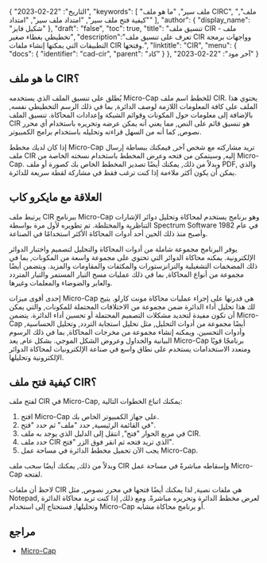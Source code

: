 {
"التاريخ": "22-02-2023",
  "keywords": [
"ملف سير",
"ما هو ملف CIRC",
"ملف",
"كيفية فتح ملف سير",
"امتداد ملف سير",
"امتداد"
],
  "author": {
"display_name": "شكيل فايز"
},
"draft": "false",
"toc": true,
"title": "تنسيق ملف CIR - ملف تخطيطي بغطاء صغير",
  "description":"تعرف على تنسيق ملف CIR وواجهات برمجة التطبيقات التي يمكنها إنشاء ملفات CIR وفتحها.",
"linktitle": "CIR",
  "menu": {
    "docs": {
      "identifier": "cad-cir",
"parent": "كاد"
}
},
"آخر مود": "22-02-2023"
}

## ما هو ملف CIR؟

يُطلق على تنسيق الملف الذي يستخدمه Micro-Cap للخطط اسم ملف CIR. يحتوي هذا الملف على كافة المعلومات اللازمة لوصف الدائرة, بما في ذلك الرسم التخطيطي نفسه, بالإضافة إلى معلومات حول المكونات وقوائم الشبكة وإعدادات المحاكاة. تنسيق الملف CIR هو تنسيق قائم على النص, مما يعني أنه يمكن عرضه وتحريره باستخدام أي محرر نصوص, كما أنه من السهل قراءته وتحليله باستخدام برامج الكمبيوتر.

إذا كان لديك مخطط Micro-Cap تريد مشاركته مع شخص آخر, فيمكنك ببساطة إرسال ملف CIR إليه, وسيتمكن من فتحه وعرض المخطط باستخدام نسخته الخاصة من Micro-Cap. وبدلاً من ذلك, يمكنك أيضًا تصدير المخطط الخاص بك كصورة أو ملف PDF, والذي يمكن أن يكون أكثر ملاءمة إذا كنت ترغب فقط في مشاركة لقطة سريعة للدائرة.

## العلاقة مع مايكرو كاب

يرتبط ملف CIR ببرنامج Micro-Cap وهو برنامج يستخدم لمحاكاة وتحليل دوائر الإشارات التناظرية والمختلطة. تم تطويره لأول مرة بواسطة Spectrum Software في عام 1982 وأصبح منذ ذلك الحين أحد أدوات المحاكاة الأكثر استخدامًا في الصناعة.

يوفر البرنامج مجموعة شاملة من أدوات المحاكاة والتحليل لتصميم واختبار الدوائر الإلكترونية. يمكنه محاكاة الدوائر التي تحتوي على مجموعة واسعة من المكونات, بما في ذلك المضخمات التشغيلية والترانزستورات والمكثفات والمقاومات والمزيد. ويتضمن أيضًا مجموعة من أنواع المحاكاة, بما في ذلك عمليات مسح التيار المستمر والتيار المتردد والعابر والضوضاء والمعلمات وغيرها.

إحدى أقوى ميزات Micro-Cap هي قدرتها على إجراء عمليات محاكاة مونت كارلو. يتيح لك هذا تحليل أداء الدائرة ضمن مجموعة من الاختلافات المحتملة للمكونات, والتي يمكن أن تكون مفيدة لتحديد مشكلات التصميم المحتملة أو تحسين أداء الدائرة. يتضمن Micro-Cap أيضًا مجموعة من أدوات التحليل, مثل تحليل استجابة التردد, وتحليل الحساسية, وأدوات التحسين. ويمكنه إنشاء مجموعة من مخرجات المحاكاة, بما في ذلك الرسوم البيانية والجداول وعروض الشكل الموجي. بشكل عام, يعد Micro-Cap برنامجًا قويًا ومتعدد الاستخدامات يستخدم على نطاق واسع في صناعة الإلكترونيات لمحاكاة الدوائر الإلكترونية وتحليلها.

## كيفية فتح ملف CIR؟

لفتح ملف CIR في Micro-Cap, يمكنك اتباع الخطوات التالية:

1. افتح Micro-Cap على جهاز الكمبيوتر الخاص بك.
2. في القائمة الرئيسية, حدد "ملف" ثم حدد "فتح".
3. في مربع الحوار "فتح", انتقل إلى الدليل الذي يوجد به ملف CIR.
4. حدد ملف CIR الذي تريد فتحه ثم انقر فوق الزر "فتح".
5. يجب الآن تحميل مخطط الدائرة في مساحة عمل Micro-Cap.

وبدلاً من ذلك, يمكنك أيضًا سحب ملف CIR وإسقاطه مباشرةً في مساحة عمل Micro-Cap لفتحه.

لاحظ أن ملفات CIR هي ملفات نصية, لذا يمكنك أيضًا فتحها في محرر نصوص, مثل Notepad, لعرض مخطط الدائرة وتحريره مباشرةً. ومع ذلك, إذا كنت تريد محاكاة الدائرة وتحليلها, فستحتاج إلى استخدام Micro-Cap أو برنامج محاكاة مشابه.

## مراجع
* [Micro-Cap](https://en.wikipedia.org/wiki/Micro-Cap)
